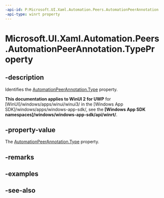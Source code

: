 ```yaml
---
-api-id: P:Microsoft.UI.Xaml.Automation.Peers.AutomationPeerAnnotation.TypeProperty
-api-type: winrt property
---
```


<!-- Property syntax
public Windows.UI.Xaml.DependencyProperty TypeProperty { get; }
-->

# Microsoft.UI.Xaml.Automation.Peers.AutomationPeerAnnotation.TypeProperty

## -description
Identifies the [AutomationPeerAnnotation.Type](automationpeerannotation_type.md) property.

**This documentation applies to WinUI 2 for UWP** for [WinUI]/windows/apps/winui/winui3/ in the [Windows App SDK]/windows/apps/windows-app-sdk/, see the **[Windows App SDK namespaces]/windows/windows-app-sdk/api/winrt/**.

## -property-value
The [AutomationPeerAnnotation.Type](automationpeerannotation_type.md) property.

## -remarks

## -examples

## -see-also
